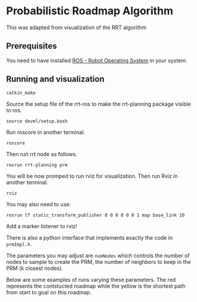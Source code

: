 # Probabilistic Roadmap Algorithm

This was adapted from visualization of the RRT algorithm


## Prerequisites
You need to have installed [ROS - Robot Operating System](http://www.ros.org/) in your system.

## Running and visualization

`catkin_make`

Source the setup file of the rrt-ros to make the rrt-planning package visible to ros.

`source devel/setup.bash` 

Run roscore in another terminal.

`roscore`

Then run rrt node as follows.

`rosrun rrt-planning prm`

You will be now promped to run rviz for visualization. Then run Rviz in another terminal.

`rviz`

You may also need to use:

`rosrun tf static_transform_publisher 0 0 0 0 0 0 1 map base_link 10`

Add a marker listener to rviz!


There is also a python interface that implements exactly the code in `prmImpl.h`.

The parameters you may adjust are `numNodes` which controls the number of nodes to sample to create the PRM, the number of neighbors to keep in the PRM (k closest nodes).

Below are some examples of runs varying these parameters. The red represents the contstucted roadmap while the yellow is the shortest path from start to goal on this roadmap.